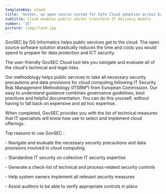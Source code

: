 ```yaml
---
templateKey: stand
title: 'GovSec, an open source system for Safe Cloud adoption across Europe'
subtitle: Cloud enables public sector transform IT delivery models
number: '15'
picture: /img/cloud.jpg
---
```

GovSEC by DG Informatics helps public services get to the cloud. The open source software solution drastically reduces the time and costs you would spend to prepare for data protection and ICT security.

The user-friendly GovSEC Cloud tool lets you navigate and evaluate all of the cloud's technical and legal risks.

Our methodology helps public services to take all necessary security precautions and data provisions for cloud computing,following  IT Security Risk Management Methodology (ITSRM²) from European Commission. Our easy to understand guidance combines governance guidelines, best practices and helpful documentation. You can do this yourself, without having to fall back on expensive and ad hoc expertise.

When completed, GovSEC provides you with the list of technical measures that IT specialists will know how use to select and implement cloud offerings.



Top reasons to use GovSEC :



\- Navigate and evaluate the necessary security precautions and data provisions involved in cloud computing

\- Standardise IT security on collective IT security expertise

\- Generate a check-list of technical and process-related security controls

\- Help system owners implement all relevant security measures

\- Assist auditors to be able to verify appropriate controls in place
